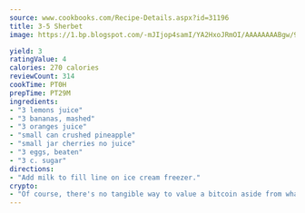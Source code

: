 ```yaml
---
source: www.cookbooks.com/Recipe-Details.aspx?id=31196
title: 3-5 Sherbet
image: https://1.bp.blogspot.com/-mJIjop4samI/YA2HxoJRmOI/AAAAAAAABgw/9Q6cN5purxQQ0M3111-VxRXtHYk4x987wCLcBGAsYHQ/s320/19.png

yield: 3
ratingValue: 4
calories: 270 calories
reviewCount: 314
cookTime: PT0H
prepTime: PT29M
ingredients:
- "3 lemons juice"
- "3 bananas, mashed"
- "3 oranges juice"
- "small can crushed pineapple"
- "small jar cherries no juice"
- "3 eggs, beaten"
- "3 c. sugar"
directions:
- "Add milk to fill line on ice cream freezer."
crypto:
- "Of course, there's no tangible way to value a bitcoin aside from what someone else believes it is worth."
---
```

